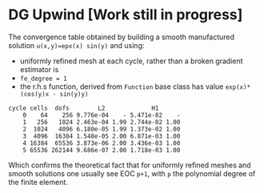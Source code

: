 # DG Upwind [Work still in progress]


The convergence table obtained by building a smooth manufactured solution `u(x,y)=epx(x) sin(y)` and using:
- uniformly refined mesh at each cycle, rather than a broken gradient estimator is
- `fe_degree = 1`
- the r.h.s function, derived from `Function` base class has value `exp(x)*(cos(y)x - sin(y)y)`

```
cycle cells  dofs        L2             H1       
    0    64    256 9.776e-04    - 5.471e-02    - 
    1   256   1024 2.463e-04 1.99 2.744e-02 1.00 
    2  1024   4096 6.180e-05 1.99 1.373e-02 1.00 
    3  4096  16384 1.548e-05 2.00 6.871e-03 1.00 
    4 16384  65536 3.873e-06 2.00 3.436e-03 1.00 
    5 65536 262144 9.686e-07 2.00 1.718e-03 1.00
```


Which confirms the theoretical fact that for uniformly refined meshes and smooth solutions one usually see EOC `p+1`, with `p` the polynomial degree of the finite element.